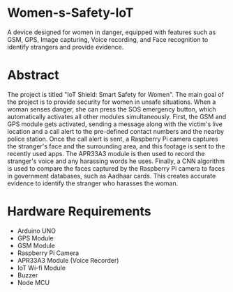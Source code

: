 # Women-s-Safety-IoT
A device designed for women in danger, equipped with features such as GSM, GPS, Image capturing, Voice recording, and Face recognition to identify strangers and provide evidence.
# Abstract
The project is titled "IoT Shield: Smart Safety for Women". The main goal of the project is to provide security for women in unsafe situations. When a woman senses danger, she can press the SOS emergency button, which automatically activates all other modules simultaneously. First, the GSM and GPS module gets activated, sending a message along with the victim's live location and a call alert to the pre-defined contact numbers and the nearby police station. Once the call alert is sent, a Raspberry Pi camera captures the stranger's face and the surrounding area, and this footage is sent to the recently used apps. The APR33A3 module is then used to record the stranger's voice and any harassing words he uses. Finally, a CNN algorithm is used to compare the faces captured by the Raspberry Pi camera to faces in government databases, such as Aadhaar cards. This creates accurate evidence to identify the stranger who harasses the woman.
# Hardware Requirements
* Arduino UNO
* GPS Module
* GSM Module
* Raspberry Pi Camera
* APR33A3 Module (Voice Recorder)
* IoT Wi-fi Module
* Buzzer
* Node MCU
